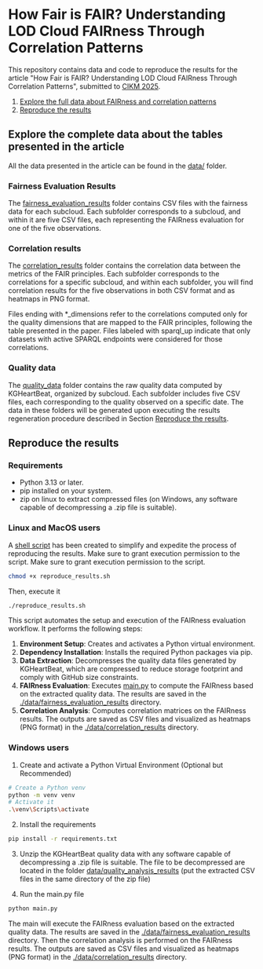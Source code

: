 # How Fair is FAIR? Understanding LOD Cloud FAIRness Through Correlation Patterns
This repository contains data and code to reproduce the results for the article "How Fair is FAIR? Understanding LOD Cloud FAIRness Through Correlation Patterns", submitted to [CIKM 2025](https://cikm2025.org/).

1. [Explore the full data about FAIRness and correlation patterns](#explore-the-complete-data-about-the-tables-presented-in-the-article)
2. [Reproduce the results](#reproduce-the-results)

## Explore the complete data about the tables presented in the article
All the data presented in the article can be found in the [data/](./data/) folder.

### Fairness Evaluation Results

The [fairness_evaluation_results](./data/fairness_evaluation_results/) folder contains CSV files with the fairness data for each subcloud. Each subfolder corresponds to a subcloud, and within it are five CSV files, each representing the FAIRness evaluation for one of the five observations.

### Correlation results
The [correlation_results](./data/correlation_results/) folder contains the correlation data between the metrics of the FAIR principles. Each subfolder corresponds to the correlations for a specific subcloud, and within each subfolder, you will find correlation results for the five observations in both CSV format and as heatmaps in PNG format.

Files ending with *_dimensions refer to the correlations computed only for the quality dimensions that are mapped to the FAIR principles, following the table presented in the paper. Files labeled with sparql_up indicate that only datasets with active SPARQL endpoints were considered for those correlations.

### Quality data 
The [quality_data](./data/quality_data/) folder contains the raw quality data computed by KGHeartBeat, organized by subcloud. Each subfolder includes five CSV files, each corresponding to the quality observed on a specific date. 
The data in these folders will be generated upon executing the results regeneration procedure described in Section [Reproduce the results](#reproduce-the-results).

## Reproduce the results
### Requirements

- Python 3.13 or later.
- pip installed on your system.
- zip on linux to extract compressed files (on Windows, any software capable of decompressing a .zip file is suitable).

### Linux and MacOS users
A [shell script](./reproduce_results.sh) has been created to simplify and expedite the process of reproducing the results. Make sure to grant execution permission to the script.
Make sure to grant execution permission to the script.
```sh
chmod +x reproduce_results.sh
```
Then, execute it
```sh
./reproduce_results.sh
```

This script automates the setup and execution of the FAIRness evaluation workflow. It performs the following steps:
1.	**Environment Setup**: Creates and activates a Python virtual environment.
2.	**Dependency Installation**: Installs the required Python packages via pip.
3.	**Data Extraction**: Decompresses the quality data files generated by KGHeartBeat, which are compressed to reduce storage footprint and comply with GitHub size constraints.
4.	**FAIRness Evaluation**: Executes [main.py](./src/main.py) to compute the FAIRness based on the extracted quality data. The results are saved in the [./data/fairness_evaluation_results](./data/fairness_evaluation_results/) directory.
5.	**Correlation Analysis**: Computes correlation matrices on the FAIRness results. The outputs are saved as CSV files and visualized as heatmaps (PNG format) in the [./data/correlation_results](./data/correlation_results/) directory.

### Windows users

1. Create and activate a Python Virtual Environment (Optional but Recommended)
```sh
# Create a Python venv
python -m venv venv
# Activate it
.\venv\Scripts\activate
```

2. Install the requirements
```sh
pip install -r requirements.txt
```

3. Unzip the KGHeartBeat quality data with any software capable of decompressing a .zip file is suitable. The file to be decompressed are located in the folder [data/quality_analysis_results](./data/quality_analysis_results) (put the extracted CSV files in the same directory of the zip file)

4. Run the main.py file

```sh
python main.py
```

The main will execute the FAIRness evaluation based on the extracted quality data. The results are saved in the [./data/fairness_evaluation_results](./data/fairness_evaluation_results/) directory.
Then the correlation analysis is performed on the FAIRness results. The outputs are saved as CSV files and visualized as heatmaps (PNG format) in the [./data/correlation_results](./data/correlation_results/) directory.